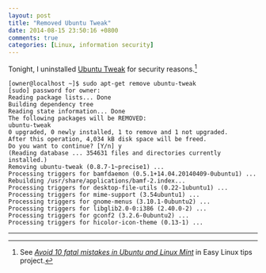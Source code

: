 ```yaml
---
layout: post
title: "Removed Ubuntu Tweak"
date: 2014-08-15 23:50:16 +0800
comments: true
categories: [Linux, information security]
---
```


Tonight, I uninstalled [Ubuntu Tweak] for security reasons.[^1]

<pre class="cli"><code class="UBMono">[owner@localhost ~]$ sudo apt-get remove ubuntu-tweak 
[sudo] password for owner: 
Reading package lists... Done
Building dependency tree       
Reading state information... Done
The following packages will be REMOVED:
ubuntu-tweak
0 upgraded, 0 newly installed, 1 to remove and 1 not upgraded.
After this operation, 4,034 kB disk space will be freed.
Do you want to continue? [Y/n] y
(Reading database ... 354631 files and directories currently installed.)
Removing ubuntu-tweak (0.8.7-1~precise1) ...
Processing triggers for bamfdaemon (0.5.1+14.04.20140409-0ubuntu1) ...
Rebuilding /usr/share/applications/bamf-2.index...
Processing triggers for desktop-file-utils (0.22-1ubuntu1) ...
Processing triggers for mime-support (3.54ubuntu1) ...
Processing triggers for gnome-menus (3.10.1-0ubuntu2) ...
Processing triggers for libglib2.0-0:i386 (2.40.0-2) ...
Processing triggers for gconf2 (3.2.6-0ubuntu2) ...
Processing triggers for hicolor-icon-theme (0.13-1) ...
</code></pre>

---
[^1]:
    See [*Avoid 10 fatal mistakes in Ubuntu and Linux Mint*][src] in
    Easy Linux tips project.

[Ubuntu Tweak]: http://ubuntu-tweak.com/
[src]: https://sites.google.com/site/easylinuxtipsproject/fatalmistakes#TOC-High-danger-level-orange-alert-:-Ubuntu-Tweak-and-Ubuntu-Sources-List-Generator
